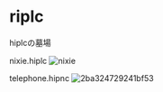 # riplc
hiplcの墓場

nixie.hiplc
![nixie](https://user-images.githubusercontent.com/11388424/123534286-133fb180-d757-11eb-8c5e-453d58a1de3f.jpg)

telephone.hipnc
![2ba324729241bf53](https://user-images.githubusercontent.com/11388424/123534426-17200380-d758-11eb-998d-167a4de7999c.jpg)
